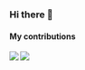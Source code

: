 ### Hi there 👋


#### My contributions
<a href="https://github.com/JeanBarbosa/github-readme-stats">
  <img align="left" src="https://github-readme-stats.vercel.app/api?username=juanoaski&count_private=true&show_icons=true&theme=dracula" />
</a>
<a href="https://github.com/JeanBarbosa/github-readme-stats">
  <img align="left" src="https://github-readme-stats.vercel.app/api/top-langs/?username=juanoaski&theme=dracula" />
</a>


<!--
**juanoaski/juanoaski** is a ✨ _special_ ✨ repository because its `README.md` (this file) appears on your GitHub profile.

Here are some ideas to get you started:

- 🔭 I’m currently working on ...
- 🌱 I’m currently learning ...
- 👯 I’m looking to collaborate on ...
- 🤔 I’m looking for help with ...
- 💬 Ask me about ...
- 📫 How to reach me: ...
- 😄 Pronouns: ...
- ⚡ Fun fact: ...
-->

